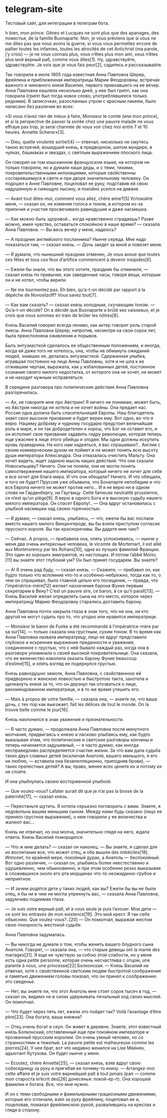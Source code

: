 # telegram-site
Тестовый сайт, для интеграции в телеграм бота.

<!DOCTYPE html>
<html lang="en" dir="ltr">
  <head>
<link rel="stylesheet" type="text/css" href="part2.css" />
    <meta charset="utf-8">
</head>
<body>
<div class="blocktxt">
  h bien, mon prince. Gênes et Lucques ne sont plus que des apanages, des поместья, de la famille Buonaparte. Non, je vous préviens que si vous ne me dites pas que nous avons la guerre, si vous vous permettez encore de pallier toutes les infamies, toutes les atrocités de cet Antichrist (ma parole, j’y crois) — je ne vous connais plus, vous n’êtes plus mon ami, vous n’êtes plus мой верный раб, comme vous dites[1]. Ну, здравствуйте, здравствуйте. Je vois que je vous fais peur[2], садитесь и рассказывайте.

Так говорила в июле 1805 года известная Анна Павловна Шерер, фрейлина и приближенная императрицы Марии Феодоровны, встречая важного и чиновного князя Василия, первого приехавшего на ее вечер. Анна Павловна кашляла несколько дней, у нее был грипп, как она говорила (грипп был тогда новое слово, употреблявшееся только редкими). В записочках, разосланных утром с красным лакеем, было написано без различия во всех:

«Si vous n’avez rien de mieux à faire, Monsieur le comte (или mon prince), et si la perspective de passer la soirée chez une pauvre malade ne vous effraye pas trop, je serai charmée de vous voir chez moi entre 7 et 10 heures. Annette Scherer»[3].

— Dieu, quelle virulente sortie![4] — отвечал, нисколько не смутясь такою встречей, вошедший князь, в придворном, шитом мундире, в чулках, башмаках и звездах, с светлым выражением плоского лица.

Он говорил на том изысканном французском языке, на котором не только говорили, но и думали наши деды, и с теми, тихими, покровительственными интонациями, которые свойственны состаревшемуся в свете и при дворе значительному человеку. Он подошел к Анне Павловне, поцеловал ее руку, подставив ей свою надушенную и сияющую лысину, и покойно уселся на диване.

— Avant tout dites-moi, comment vous allez, chère amie?[5] Успокойте меня, — сказал он, не изменяя голоса и тоном, в котором из-за приличия и участия просвечивало равнодушие и даже насмешка.

— Как можно быть здоровой... когда нравственно страдаешь? Разве можно, имея чувство, оставаться спокойною в наше время? — сказала Анна Павловна. — Вы весь вечер у меня, надеюсь?

— А праздник английского посланника? Нынче середа. Мне надо показаться там, — сказал князь. — Дочь заедет за мной и повезет меня.

— Я думала, что нынешний праздник отменен, Je vous avoue que toutes ces fêtes et tous ces feux d’artifice commencent à devenir insipides[6].

— Ежели бы знали, что вы этого хотите, праздник бы отменили, — сказал князь по привычке, как заведенные часы, говоря вещи, которым он и не хотел, чтобы верили.

— Ne me tourmentez pas. Eh bien, qu’a-t-on décidé par rapport à la dépêche de Novosilzoff? Vous savez tout[7].

— Как вам сказать? — сказал князь холодным, скучающим тоном. — Qu’a-t-on décidé? On a décidé que Buonaparte a brûlé ses vaisseaux, et je crois que nous sommes en train de brûler les nôtres[8].

Князь Василий говорил всегда лениво, как актер говорит роль старой пиесы. Анна Павловна Шерер, напротив, несмотря на свои сорок лет, была преисполнена оживления и порывов.

Быть энтузиасткой сделалось ее общественным положением, и иногда, когда ей даже того не хотелось, она, чтобы не обмануть ожиданий людей, знавших ее, делалась энтузиасткой. Сдержанная улыбка, игравшая постоянно на лице Анны Павловны, хотя и не шла к ее отжившим чертам, выражала, как у избалованных детей, постоянное сознание своего милого недостатка, от которого она не хочет, не может и не находит нужным исправляться.

В середине разговора про политические действия Анна Павловна разгорячилась.

— Ах, не говорите мне про Австрию! Я ничего не понимаю, может быть, но Австрия никогда не хотела и не хочет войны. Она предает нас. Россия одна должна быть спасительницей Европы. Наш благодетель знает свое высокое призвание и будет верен ему. Вот одно, во что я верю. Нашему доброму и чудному государю предстоит величайшая роль в мире, и он так добродетелен и хорош, что Бог не оставит его, и он исполнит свое призвание задавить гидру революции, которая теперь еще ужаснее в лице этого убийцы и злодея. Мы одни должны искупить кровь праведника. На кого нам надеяться, я вас спрашиваю?.. Англия с своим коммерческим духом не поймет и не может понять всю высоту души императора Александра. Она отказалась очистить Мальту. Она хочет видеть, ищет заднюю мысль наших действий. Что они сказали Новосильцеву? Ничего. Они не поняли, они не могли понять самоотвержения нашего императора, который ничего не хочет для себя и все хочет для блага мира. И что они обещали? Ничего. И что обещали, и того не будет! Пруссия уже объявила, что Бонапарте непобедим и что вся Европа ничего не может против него... И я не верю ни в одном слове ни Гарденбергу, ни Гаугвицу. Cette fameuse neutralité prussienne, ce n’est qu’un piège[9]. Я верю в одного Бога и в высокую судьбу нашего милого императора. Он спасет Европу!.. — Она вдруг остановилась с улыбкой насмешки над своею горячностью.

— Я думаю, — сказал князь, улыбаясь, — что, ежели бы вас послали вместо нашего милого Винценгероде, вы бы взяли приступом согласие прусского короля. Вы так красноречивы. Вы дадите мне чаю?

— Сейчас. A propos, — прибавила она, опять успокоиваясь, — нынче у меня два очень интересные человека, le vicomte de Mortemart, il est allié aux Montmorency par les Rohans[10], одна из лучших фамилий Франции. Это один из хороших эмигрантов, из настоящих. И потом l’abbé Morio;[11] вы знаете этот глубокий ум? Он был принят государем. Вы знаете?

— А! Я очень рад буду, — сказал князь. — Скажите, — прибавил он, как будто только что вспомнив что-то и особенно-небрежно, тогда как то, о чем он спрашивал, было главной целью его посещения, — правда, что l’impératrice-mère[12] желает назначения барона Функе первым секретарем в Вену? C’est un pauvre sire, ce baron, à ce qu’il paraît[13]. — Князь Василий желал определить сына на это место, которое через императрицу Марию Феодоровну старались доставить барону.

Анна Павловна почти закрыла глаза в знак того, что ни она, ни кто другой не могут судить про то, что угодно или нравится императрице.

— Monsieur le baron de Funke a été recommandé à l’impératrice-mère par sa sur[14], — только сказала она грустным, сухим тоном. В то время как Анна Павловна назвала императрицу, лицо ее вдруг представило глубокое и искреннее выражение преданности и уважения, соединенное с грустью, что с ней бывало каждый раз, когда она в разговоре упоминала о своей высокой покровительнице. Она сказала, что ее величество изволила оказать барону Функе beaucoup d’estime[15], и опять взгляд ее подернулся грустью.

Князь равнодушно замолк, Анна Павловна, с свойственною ей придворною и женскою ловкостью и быстротою такта, захотела и щелкануть князя за то, что он дерзнул так отозваться о лице, рекомендованном императрице, и в то же время утешить его.

— Mais à propos de votre famille, — сказала она, — знаете ли, что ваша дочь, с тех пор как выезжает, fait les délices de tout le monde. On la trouve belle comme le jour[16].

Князь наклонился в знак уважения и признательности.

— Я часто думаю, — продолжала Анна Павловна после минутного молчания, придвигаясь к князю и ласково улыбаясь ему, как будто выказывая этим, что политические и светские разговоры кончены и теперь начинается задушевный, — я часто думаю, как иногда несправедливо распределяется счастие жизни. За что вам дала судьба таких двух славных детей (исключая Анатоля, вашего меньшого, я его не люблю, — вставила она безапелляционно, приподняв брови), — таких прелестных детей? А вы, право, менее всех цените их и потому их не сто́ите.

И она улыбнулась своею восторженной улыбкой.

— Que voulez-vous? Lafater aurait dit que je n’ai pas la bosse de la paternité[17], — сказал князь.

— Перестаньте шутить. Я хотела серьезно поговорить с вами. Знаете, я недовольна вашим меньшим сыном. Между нами будь сказано (лицо ее приняло грустное выражение), о нем говорили у ее величества и жалеют вас...

Князь не отвечал, но она молча, значительно глядя на него, ждала ответа. Князь Василий поморщился.

— Что ж мне делать? — сказал он наконец. — Вы знаете, я сделал для их воспитания все, что может отец, и оба вышли des imbéciles[18]. Ипполит, по крайней мере, покойный дурак, а Анатоль — беспокойный. Вот одно различие, — сказал он, улыбаясь более неестественно и одушевленно, чем обыкновенно, и при этом особенно резко выказывая в сложившихся около его рта морщинах что-то неожиданно-грубое и неприятное.

— И зачем родятся дети у таких людей, как вы? Ежели бы вы не были отец, я бы ни в чем не могла упрекнуть вас, — сказала Анна Павловна, задумчиво поднимая глаза.

— Je suis votre верный раб, et à vous seule je puis l’avouer. Мои дети — ce sont les entraves de mon existence[19]. Это мой крест. Я так себе объясняю. Que voulez-vous?..[20] — Он помолчал, выражая жестом свою покорность жестокой судьбе.

Анна Павловна задумалась.

— Вы никогда не думали о том, чтобы женить вашего блудного сына Анатоля. Говорят, — сказала она, — что старые девицы ont la manie des mariages[21]. Я еще не чувствую за собою этой слабости, но у меня есть одна petite personne, которая очень несчастлива с отцом, une parente à nous, une princesse[22] Болконская. — Князь Василий не отвечал, хотя с свойственной светским людям быстротой соображения и памятью движением головы показал, что он принял к соображению это сведенье.

— Нет, вы знаете ли, что этот Анатоль мне стоит сорок тысяч в год, — сказал он, видимо не в силах удерживать печальный ход своих мыслей. Он помолчал.

— Что будет через пять лет, ежели это пойдет так? Voilà l’avantage d’être père[23]. Она богата, ваша княжна?

— Отец очень богат и скуп. Он живет в деревне. Знаете, этот известный князь Болконский, отставленный еще при покойном императоре и прозванный прусским королем. Он очень умный человек, но со странностями и тяжелый. La pauvre petite est malheureuse comme les pierres[24]. У нее брат, вот что недавно женился на Lise Мейнен, адъютант Кутузова. Он будет нынче у меня.

— Ecoutez, chère Annette[25], — сказал князь, взяв вдруг свою собеседницу за руку и пригибая ее почему-то книзу. — Arrangez-moi cette affaire et je suis votre вернейший раб à tout jamais (рап — comme mon староста m’écrit des[26] донесенья: покой-ер-п). Она хорошей фамилии и богата. Все, что мне нужно.

И он с теми свободными и фамильярными грациозными движениями, которые его отличали, взял за руку фрейлину, поцеловал ее и, поцеловав, помахал фрейлинскою рукой, развалившись на креслах и глядя в сторону.

</div>
<div class="ramkaverx">

</div>
<div class="ramkaniz">

</div>
</body>
</html>
